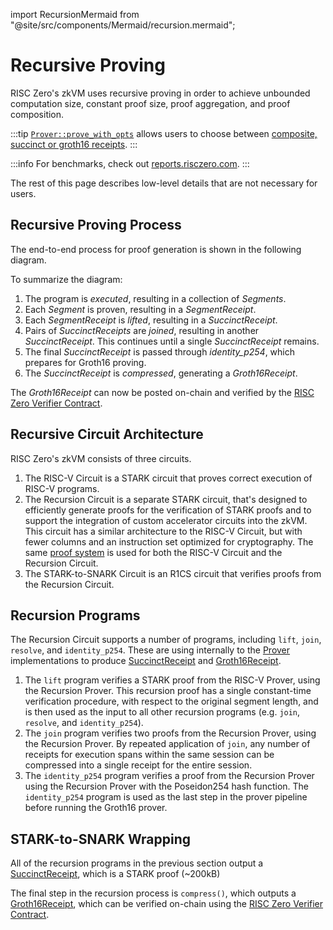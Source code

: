 import RecursionMermaid from "@site/src/components/Mermaid/recursion.mermaid";

# Recursive Proving

RISC Zero's zkVM uses recursive proving in order to achieve unbounded computation size, constant proof size, proof aggregation, and proof composition.

:::tip
[`Prover::prove_with_opts`] allows users to choose between [composite, succinct or groth16 receipts].
:::

:::info
For benchmarks, check out [reports.risczero.com].
:::

The rest of this page describes low-level details that are not necessary for users.

## Recursive Proving Process

The end-to-end process for proof generation is shown in the following diagram.

<RecursionMermaid />

To summarize the diagram:

1. The program is _executed_, resulting in a collection of _Segments_.
2. Each _Segment_ is proven, resulting in a _SegmentReceipt_.
3. Each _SegmentReceipt_ is _lifted_, resulting in a _SuccinctReceipt_.
4. Pairs of _SuccinctReceipts_ are _joined_, resulting in another _SuccinctReceipt_. This continues until a single _SuccinctReceipt_ remains.
5. The final _SuccinctReceipt_ is passed through _identity\_p254_, which prepares for Groth16 proving.
6. The _SuccinctReceipt_ is _compressed_, generating a _Groth16Receipt_.

The _Groth16Receipt_ can now be posted on-chain and verified by the [RISC Zero Verifier Contract].

## Recursive Circuit Architecture

RISC Zero's zkVM consists of three circuits.

1. The RISC-V Circuit is a STARK circuit that proves correct execution of RISC-V programs.
2. The Recursion Circuit is a separate STARK circuit, that's designed to efficiently generate proofs for the verification of STARK proofs and to support the integration of custom accelerator circuits into the zkVM.
   This circuit has a similar architecture to the RISC-V Circuit, but with fewer columns and an instruction set optimized for cryptography.
   The same [proof system] is used for both the RISC-V Circuit and the Recursion Circuit.
3. The STARK-to-SNARK Circuit is an R1CS circuit that verifies proofs from the Recursion Circuit.

## Recursion Programs

The Recursion Circuit supports a number of programs, including `lift`, `join`, `resolve`, and `identity_p254`.
These are using internally to the [Prover] implementations to produce [SuccinctReceipt] and [Groth16Receipt].

1. The `lift` program verifies a STARK proof from the RISC-V Prover, using the Recursion Prover. This recursion proof has a single constant-time verification procedure, with respect to the original segment length, and is then used as the input to all other recursion programs (e.g. `join`, `resolve`, and `identity_p254`).
2. The `join` program verifies two proofs from the Recursion Prover, using the Recursion Prover. By repeated application of `join`, any number of receipts for execution spans within the same session can be compressed into a single receipt for the entire session.
3. The `identity_p254` program verifies a proof from the Recursion Prover using the Recursion Prover with the Poseidon254 hash function. The `identity_p254` program is used as the last step in the prover pipeline before running the Groth16 prover.

## STARK-to-SNARK Wrapping

All of the recursion programs in the previous section output a [SuccinctReceipt], which is a STARK proof (\~200kB)

The final step in the recursion process is `compress()`, which outputs a [Groth16Receipt], which can be verified on-chain using the [RISC Zero Verifier Contract].

[`Prover::prove_with_opts`]: https://docs.rs/risc0-zkvm/1.0/risc0_zkvm/trait.Prover.html#method.prove_with_opts
[composite, succinct or groth16 receipts]: https://docs.rs/risc0-zkvm/1.0/risc0_zkvm/enum.ReceiptKind.html
[Groth16Receipt]: https://docs.rs/risc0-zkvm/1.0/risc0_zkvm/struct.Groth16Receipt.html
[proof system]: /proof-system/proof-system-sequence-diagram
[Prover]: https://docs.rs/risc0-zkvm/1.0/risc0_zkvm/trait.Prover.html#method.prove_with_opts
[reports.risczero.com]: https://reports.risczero.com
[RISC Zero Verifier Contract]: blockchain-integration/contracts/verifier.md
[SuccinctReceipt]: https://docs.rs/risc0-zkvm/1.0/risc0_zkvm/struct.SuccinctReceipt.html
